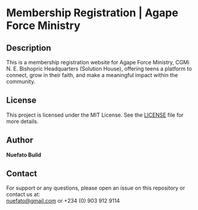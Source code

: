 # Membership Registration | Agape Force Ministry
## Description
This is a membership registration website for Agape Force Ministry, CGMi N. E. Bishopric Headquarters (Solution House), offering teens a platform to connect, grow in their faith, and make a meaningful impact within the community.

## License
This project is licensed under the MIT License. See the [LICENSE](LICENSE) file for more details.

## Author
**Nuefato Build**

## Contact
For support or any questions, please open an issue on this repository or contact us at:  
nuefato@gmail.com or +234 (0) 903 912 9114

